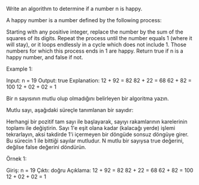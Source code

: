 Write an algorithm to determine if a number n is happy.

A happy number is a number defined by the following process:

Starting with any positive integer, replace the number by the sum of the squares of its digits.
Repeat the process until the number equals 1 (where it will stay), or it loops endlessly in a cycle which does not include 1.
Those numbers for which this process ends in 1 are happy.
Return true if n is a happy number, and false if not.

 

Example 1:

Input: n = 19
Output: true
Explanation:
12 + 92 = 82
82 + 22 = 68
62 + 82 = 100
12 + 02 + 02 = 1


Bir n sayısının mutlu olup olmadığını belirleyen bir algoritma yazın.

Mutlu sayı, aşağıdaki süreçle tanımlanan bir sayıdır:

Herhangi bir pozitif tam sayı ile başlayarak, sayıyı rakamlarının karelerinin toplamı ile değiştirin.
Sayı 1'e eşit olana kadar (kalacağı yerde) işlemi tekrarlayın, aksi takdirde 1'i içermeyen bir döngüde sonsuz döngüye girer.
Bu sürecin 1 ile bittiği sayılar mutludur.
N mutlu bir sayıysa true değerini, değilse false değerini döndürün.



Örnek 1:

Giriş: n = 19
Çıktı: doğru
Açıklama:
12 + 92 = 82
82 + 22 = 68
62 + 82 = 100
12 + 02 + 02 = 1
